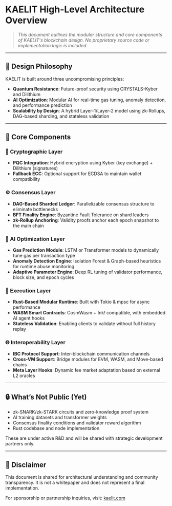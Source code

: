 # KAELIT High-Level Architecture Overview

> *This document outlines the modular structure and core components of KAELIT's blockchain design. No proprietary source code or implementation logic is included.*

---

## 🧠 Design Philosophy

KAELIT is built around three uncompromising principles:

- **Quantum Resistance**: Future-proof security using CRYSTALS-Kyber and Dilithium
- **AI Optimization**: Modular AI for real-time gas tuning, anomaly detection, and performance prediction
- **Scalability by Design**: A hybrid Layer-1/Layer-2 model using zk-Rollups, DAG-based sharding, and stateless validation

---

## 🧩 Core Components

### 🔐 Cryptographic Layer
- **PQC Integration**: Hybrid encryption using Kyber (key exchange) + Dilithium (signatures)
- **Fallback ECC**: Optional support for ECDSA to maintain wallet compatibility

### ⚙️ Consensus Layer
- **DAG-Based Sharded Ledger**: Parallelizable consensus structure to eliminate bottlenecks
- **BFT Finality Engine**: Byzantine Fault Tolerance on shard leaders
- **zk-Rollup Anchoring**: Validity proofs anchor each epoch snapshot to the main chain

### 🧠 AI Optimization Layer
- **Gas Prediction Module**: LSTM or Transformer models to dynamically tune gas per transaction type
- **Anomaly Detection Engine**: Isolation Forest & Graph-based heuristics for runtime abuse monitoring
- **Adaptive Parameter Engine**: Deep RL tuning of validator performance, block size, and epoch cycles

### 🧱 Execution Layer
- **Rust-Based Modular Runtime**: Built with Tokio & mpsc for async performance
- **WASM Smart Contracts**: CosmWasm + Ink! compatible, with embedded AI agent hooks
- **Stateless Validation**: Enabling clients to validate without full history replay

### 🌐 Interoperability Layer
- **IBC Protocol Support**: Inter-blockchain communication channels
- **Cross-VM Support**: Bridge modules for EVM, WASM, and Move-based chains
- **Meta Layer Hooks**: Dynamic fee market adaptation based on external L2 oracles

---

## 🔒 What’s Not Public (Yet)

- zk-SNARK/zk-STARK circuits and zero-knowledge proof system
- AI training datasets and transformer weights
- Consensus finality conditions and validator reward algorithm
- Rust codebase and node implementation

These are under active R&D and will be shared with strategic development partners only.

---

## 📌 Disclaimer
This document is shared for architectural understanding and community transparency. It is not a whitepaper and does not represent a final implementation.

For sponsorship or partnership inquiries, visit: [kaelit.com](https://kaelit.com)
